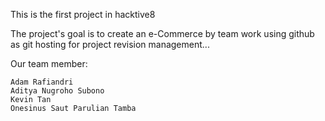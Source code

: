 This is the first project  in hacktive8

The project's goal is to create an e-Commerce by team work using github as git hosting for project revision management...

Our team member:

    Adam Rafiandri
    Aditya Nugroho Subono
    Kevin Tan
    Onesinus Saut Parulian Tamba

